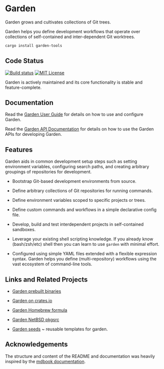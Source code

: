 # Garden

Garden grows and cultivates collections of Git trees.

Garden helps you define development workflows that operate over collections of
self-contained and inter-dependent Git worktrees.

```bash
cargo install garden-tools
```

## Code Status

[![Build status](https://gitlab.com/garden-rs/garden/badges/main/pipeline.svg)](https://gitlab.com/garden-rs/garden/-/pipelines)
[![MIT License](https://img.shields.io/gitlab/license/garden-rs/garden.svg)](LICENSE)

Garden is actively maintained and its core functionality is stable and feature-complete.


## Documentation

Read the [Garden User Guide](https://garden-rs.gitlab.io)
for details on how to use and configure Garden.

Read the [Garden API Documentation](https://docs.rs/garden-tools/)
for details on how to use the Garden APIs for developing Garden.


## Features

Garden aids in common development setup steps such as setting environment
variables, configuring search paths, and creating arbitrary groupings of
repositories for development.

* Bootstrap Git-based development environments from source.

* Define arbitrary collections of Git repositories for running commands.

* Define environment variables scoped to specific projects or trees.

* Define custom commands and workflows in a simple declarative config file.

* Develop, build and test interdependent projects in self-contained sandboxes.

* Leverage your existing shell scripting knowledge. If you already know
(bash/zsh/etc) shell then you can learn to use `garden` with minimal effort.

* Configured using simple YAML files extended with a flexible expression syntax.
Garden helps you define (multi-repository) workflows using the vast ecosystem of
command-line tools.


## Links and Related Projects

* [Garden prebuilt binaries](https://github.com/garden-rs/garden/releases)

* [Garden on crates.io](https://crates.io/crates/garden-tools)

* [Garden Homebrew formula](https://gitlab.com/garden-rs/homebrew-garden)

* [Garden NetBSD pkgsrc](https://cdn.netbsd.org/pub/pkgsrc/current/pkgsrc/devel/garden/index.html)

* [Garden seeds](https://gitlab.com/garden-rs/garden-seeds) ~ reusable templates for garden.


## Acknowledgements

The structure and content of the README and documentation was heavily inspired
by the [mdbook documentation](https://github.com/rust-lang/mdBook).
